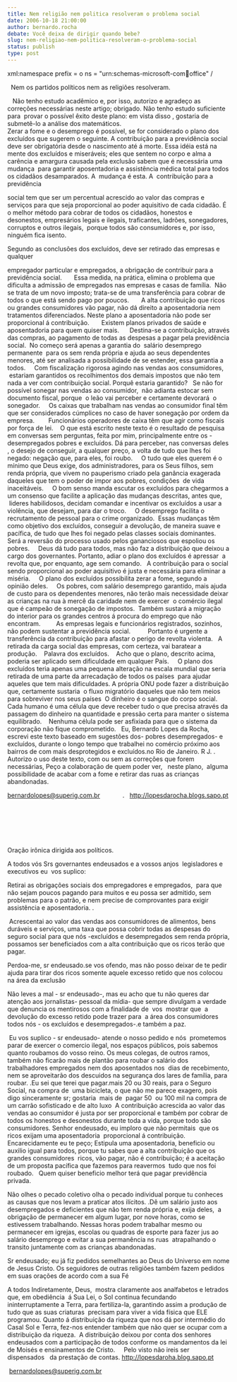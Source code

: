 ```yaml
---
title: Nem religião nem politica resolveram o problema social
date: 2006-10-18 21:00:00
author: bernardo.rocha
debate: Você deixa de dirigir quando bebe?
slug: nem-religiao-nem-politica-resolveram-o-problema-social
status: publish 
type: post
---
```



xml:namespace prefix = o ns = "urn:schemas-microsoft-com:office:office" / 


  Nem os partidos políticos nem as religiões resolveram.


   Não tenho estudo acadêmico e, por isso, autorizo e agradeço as correções necessárias neste artigo; obrigado. Não tenho estudo suficiente  para  provar o possível êxito deste plano: em vista disso , gostaria de submetê-lo a análise dos matemáticos.  
Zerar a fome e o desemprego é possível, se for considerado o plano dos excluídos que sugerem o seguinte. A contribuição para a previdência social deve ser obrigatória desde o nascimento até á morte. Essa idéia está na mente dos excluídos e miseráveis; eles que sentem no corpo e alma a carência e amargura causada pela exclusão sabem que é necessária uma mudança  para garantir aposentadoria e assistência médica total para todos os cidadãos desamparados. A  mudança é esta. A  contribuição para a previdência 


social tem que ser um percentual acrescido ao valor das compras e serviços para que seja proporcional ao poder aquisitivo de cada cidadão. É o melhor método para cobrar de todos os cidadãos, honestos e desonestos, empresários legais e ilegais, traficantes, ladrões, sonegadores, corruptos e outros ilegais,  porque todos são consumidores e, por isso, ninguém fica isento.    


Segundo as conclusões dos excluídos, deve ser retirado das empresas e qualquer 


empregador particular e empregados, a obrigação de contribuir para a previdência social.       Essa medida, na prática, elimina o problema que dificulta a admissão de empregados nas empresas e casas de família.  Não se trata de um novo imposto; trata-se de uma transferência para cobrar de todos o que está sendo pago por poucos.       A alta contribuição que ricos ou grandes consumidores vão pagar, não dá direito a aposentadoria nem tratamentos diferenciados. Neste plano a aposentadoria não pode ser proporcional á contribuição.       Existem planos privados de saúde e aposentadoria para quem quiser mais.      Destina-se a contribuição, através das compras, ao pagamento de todas as despesas a pagar pela previdência social.  No começo será apenas a garantia do  salário desemprego permanente  para os sem renda própria e ajuda ao seus dependentes menores, até ser analisada a possibilidade de se estender, essa garantia a todos.     Com fiscalização rigorosa agindo nas vendas aos consumidores,  estariam garantidos os recolhimentos dos demais impostos que não tem nada a ver com contribuição social. Porquê estaria garantido?   Se não for possível sonegar nas vendas ao consumidor,  não adianta estocar sem documento fiscal, porque  o leão vai perceber e certamente devorará  o sonegador.     Os caixas que trabalham nas vendas ao consumidor final têm que ser considerados cúmplices no caso de haver sonegação por ordem da empresa.        Funcionários operadores de caixa têm que agir como fiscais por força de lei.    O que está escrito neste texto é o resultado de pesquisa em conversas sem perguntas, feita por mim, principalmente entre os -desempregados pobres e excluídos. Dá para perceber, nas conversas deles , o desejo de conseguir, a qualquer preço, a volta de tudo que lhes foi negado: negação que, para eles, foi roubo.     O tudo que eles querem é o mínimo que Deus exige, dos administradores, para os Seus filhos, sem renda própria, que vivem no pauperismo criado pela ganância exagerada daqueles que tem o poder de impor aos pobres, condições  de vida inaceitáveis.     O bom senso manda escutar os excluídos para chegarmos a um consenso que facilite a aplicação das mudanças descritas, antes que,  lideres habilidosos, decidam comandar e incentivar os excluídos a usar a violência, que desejam, para dar o troco.     O desemprego facilita o recrutamento de pessoal para o crime organizado.  Essas mudanças têm como objetivo dos excluídos, conseguir a devolução, de maneira suave e pacífica, de tudo que lhes foi negado pelas classes sociais dominantes.     Será a reversão do processo usado pelos gananciosos que espoliou os pobres.     Deus dá tudo para todos, mas não faz a distribuição que deixou a cargo dos governantes. Portanto, adiar o plano dos excluídos é apressar  a revolta que, por enquanto, age sem comando.   A contribuição para o social sendo proporcional ao poder aquisitivo é justa e necessária para eliminar a miséria.     O plano dos excluídos possibilita zerar a fome, segundo a opinião deles.     Os pobres, com salário desemprego garantido, mais ajuda de custo para os dependentes menores, não terão mais necessidade deixar as crianças na rua à mercê da caridade nem de exercer  o comércio ilegal que é campeão de sonegação de impostos.  Também sustará a migração do interior para os grandes centros á procura do emprego que não encontram.         As empresas legais e funcionários registrados, sozinhos, não podem sustentar a previdência social.          Portanto é urgente a transferência da contribuição para afastar o perigo de revolta violenta.   A retirada da carga social das empresas, com certeza, vai baratear a produção.    Palavra dos excluídos.    Acho que o plano, descrito acima, poderia ser aplicado sem dificuldade em qualquer País.     O plano dos excluídos teria apenas uma pequena alteração na escala mundial que seria retirada de uma parte da arrecadação de todos os países  para ajudar aqueles que tem mais dificuldades. A própria ONU pode fazer a distribuição que, certamente sustaria  o fluxo migratório daqueles que não tem meios para sobreviver nos seus países  O dinheiro é o sangue do corpo social. Cada humano é uma célula que deve receber tudo o que precisa através da passagem do dinheiro na quantidade e pressão certa para manter o sistema equilibrado.    Nenhuma célula pode ser asfixiada para que o sistema da corporação não fique comprometido.   Eu, Bernardo Lopes da Rocha, escrevi este texto baseado em sugestões dos- pobres desempregados- e excluídos, durante o longo tempo que trabalhei no comércio próximo aos bairros de com mais desprotegidos e excluídos.no Rio de Janeiro. R J. .   Autorizo o uso deste texto, com ou sem as correções que forem necessárias, Peço a colaboração de quem poder ver,   neste plano,  alguma possibilidade de acabar com a fome e retirar das ruas as crianças abandonadas.



[bernardolopes@superig.com.br](mailto:bernardolopes@superig.com.br)             .   http://lopesdarocha.blogs.sapo.pt


 


 


 


Oração irônica dirigida aos políticos.


A todos vós Srs governantes endeusados e a vossos anjos  legisladores e executivos eu  vos suplico: 


Retirai as obrigações sociais dos empregadores e empregados,  para que não sejam poucos pagando para muitos e eu possa ser admitido, sem problemas para o patrão, e nem precise de comprovantes para exigir assistência e aposentadoria. .


 Acrescentai ao valor das vendas aos consumidores de alimentos, bens duráveis e serviços, uma taxa que possa cobrir todas as despesas do seguro social para que nós -excluídos e desempregados sem renda própria, possamos ser beneficiados com a alta contribuição que os ricos terão que pagar. 


Perdoa-me, sr endeusado.se vos ofendo, mas não posso deixar de te pedir ajuda para tirar dos ricos somente aquele excesso retido que nos colocou na área da exclusão


Não leves a mal - sr endeusado-, mas eu acho que tu não queres dar atenção aos jornalistas- pessoal da mídia- que sempre divulgam a verdade que denuncia os mentirosos com a finalidade de  vos  mostrar que  a devolução do excesso retido pode trazer para  a área dos consumidores todos nós - os excluídos e desempregados-.e também a paz.


 Eu vos suplico - sr endeusado- atende o nosso pedido e nós  prometemos  parar de exercer o comercio ilegal, nos espaços públicos, pois sabemos quanto roubamos do vosso reino. Os meus colegas, de outros ramos, também não ficarão mais de plantão para roubar o salário dos trabalhadores empregados nem dos aposentados nos  dias de recebimento, nem se aproveitarão dos descuidos na segurança dos lares de família, para roubar. .Eu sei que terei que pagar.mais 20 ou 30 reais, para o Seguro Social, na compra de  uma bicicleta, o que não me parece exagero, pois digo sinceramente sr; gostaria  mais de  pagar 50  ou 100 mil na compra de um carrão sofisticado e de alto luxo  A contribuição acrescida ao valor das  vendas ao consumidor é justa por ser proporcional e também por cobrar de todos os honestos e desonestos durante toda a vida, porque todo são consumidores. Senhor endeusado, eu imploro que não permitais  que os ricos exijam uma aposentadoria  proporcional á contribuição. Encarecidamente eu te peço; Estipula uma aposentadoria, beneficio ou auxilio igual para todos, porque tu sabes que a alta contribuição que os grandes consumidores  ricos, vão pagar, não é contribuição; é a aceitação de um proposta pacífica que fazemos para reavermos  tudo que nos foi roubado.   Quem quiser beneficio melhor terá que pagar previdência privada.


Não olhes o pecado coletivo olha o pecado individual porque tu conheces as causas que nos levam a praticar atos ilícitos. .Dê um salário justo aos desempregados e deficientes que não tem renda própria e, exija deles,  a obrigação de permanecer em algum lugar, por nove horas, como se estivessem trabalhando. Nessas horas podem trabalhar mesmo ou permanecer em igrejas, escolas ou quadras de esporte para fazer jus ao salário desemprego e evitar a sua permanência ns ruas  atrapalhando o transito juntamente com as crianças abandonadas.


Sr endeusado; eu já fiz pedidos semelhantes ao Deus do Universo em nome de Jesus Cristo. Os seguidores de outras religiões também fazem pedidos em suas orações de acordo com a sua Fé


A todos Indiretamente, Deus,  mostra claramente aos analfabetos e letrados que, em obediência  á Sua Lei, o Sol continua fecundando ininterruptamente a Terra, para fertiliza-la, garantindo assim a produção de tudo que as suas criaturas  precisam para viver a vida física que ELE   programou. Quanto á distribuição da riqueza que nos dá por intermédio do Casal Sol e Terra, fez-nos entender também que não quer se ocupar com a distribuição da riqueza.  A distribuição deixou por conta dos senhores endeusados com a participação de todos conforme os mandamentos da lei de Moisés e ensinamentos de Cristo.     Pelo visto não ireis ser dispensados   da prestação de contas. http://lopesdaroha.blog.sapo.pt


 bernardolopes@superig.com.br


 


